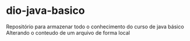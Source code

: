 # dio-java-basico
Repositório para armazenar todo o conhecimento do curso de java básico 
Alterando o conteudo de um arquivo de forma local 